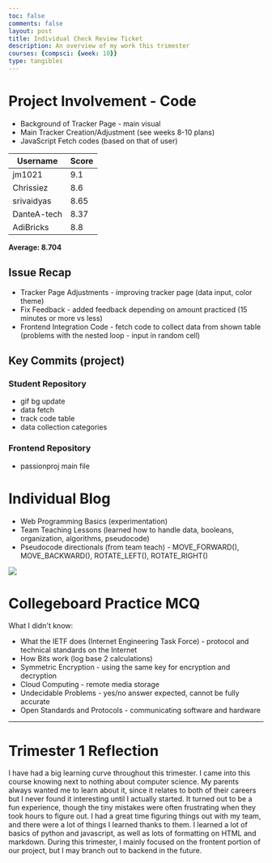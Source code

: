 ```yaml
---
toc: false
comments: false
layout: post
title: Individual Check Review Ticket
description: An overview of my work this trimester
courses: {compsci: {week: 10}}
type: tangibles
---
```


# Project Involvement - Code

- Background of Tracker Page - main visual
- Main Tracker Creation/Adjustment (see weeks 8-10 plans)
- JavaScript Fetch codes (based on that of user)


|Username   |Score|
|-----------|-----|
|jm1021     |9.1  |
|Chrissiez  |8.6  |
|srivaidyas |8.65 |
|DanteA-tech|8.37 |
|AdiBricks  |8.8  |

<b>Average: 8.704</b>


## Issue Recap

- Tracker Page Adjustments - improving tracker page (data input, color theme)
- Fix Feedback - added feedback depending on amount practiced (15 minutes or more vs less)
- Frontend Integration Code - fetch code to collect data from shown table (problems with the nested loop - input in random cell)

## Key Commits (project)

### Student Repository

- gif bg update
- data fetch
- track code table
- data collection categories

### Frontend Repository

- passionproj main file


# Individual Blog

- Web Programming Basics (experimentation)
- Team Teaching Lessons (learned how to handle data, booleans, organization, algorithms, pseudocode)
- Pseudocode directionals (from team teach) - MOVE_FORWARD(), MOVE_BACKWARD(), ROTATE_LEFT(), ROTATE_RIGHT()

<img src = "https://media.discordapp.net/attachments/796087225535168512/1166978366197477386/devprocedures_q2.png?ex=654c744b&is=6539ff4b&hm=20a80e15f5efe2e0fab99d7744d0dcac5025d8df0619ffce0439edbed090f20f&=&width=1134&height=993">

# Collegeboard Practice MCQ

What I didn't know:

- What the IETF does (Internet Engineering Task Force) - protocol and technical standards on the Internet
- How Bits work (log base 2 calculations)
- Symmetric Encryption - using the same key for encryption and decryption
- Cloud Computing - remote media storage
- Undecidable Problems - yes/no answer expected, cannot be fully accurate
- Open Standards and Protocols - communicating software and hardware


---


# Trimester 1 Reflection

I have had a big learning curve throughout this trimester. I came into this course knowing next to nothing about computer science. My parents always wanted me to learn about it, since it relates to both of their careers but I never found it interesting until I actually started. It turned out to be a fun experience, though the tiny mistakes were often frustrating when they took hours to figure out. I had a great time figuring things out with my team, and there were a lot of things I learned thanks to them. I learned a lot of basics of python and javascript, as well as lots of formatting on HTML and markdown. During this trimester, I mainly focused on the frontent portion of our project, but I may branch out to backend in the future.